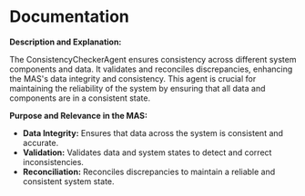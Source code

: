 # Documentation

**Description and Explanation:**

The ConsistencyCheckerAgent ensures consistency across different system components and data. It validates and reconciles discrepancies, enhancing the MAS's data integrity and consistency. This agent is crucial for maintaining the reliability of the system by ensuring that all data and components are in a consistent state.

**Purpose and Relevance in the MAS:**

- **Data Integrity:** Ensures that data across the system is consistent and accurate.
- **Validation:** Validates data and system states to detect and correct inconsistencies.
- **Reconciliation:** Reconciles discrepancies to maintain a reliable and consistent system state.
